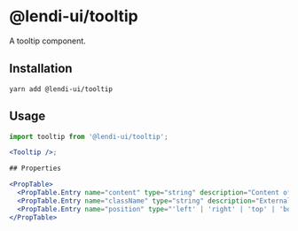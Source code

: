 # @lendi-ui/tooltip

A tooltip component.

## Installation

```
yarn add @lendi-ui/tooltip
```

## Usage

```jsx
import tooltip from '@lendi-ui/tooltip';

<Tooltip />;

## Properties

<PropTable>
  <PropTable.Entry name="content" type="string" description="Content of the Tooltip."/>
  <PropTable.Entry name="className" type="string" description="External classname to override style of the component"/>
  <PropTable.Entry name="position" type="'left' | 'right' | 'top' | 'bottom'" defaultValue="top" description="Position of the Tooltip."/>
</PropTable>
```
